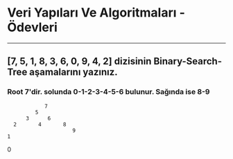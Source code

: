 # Veri Yapıları Ve Algoritmaları - Ödevleri
---
## [7, 5, 1, 8, 3, 6, 0, 9, 4, 2] dizisinin Binary-Search-Tree aşamalarını yazınız.

### Root 7'dir.  solunda 0-1-2-3-4-5-6 bulunur. Sağında ise 8-9


                7
             5 
          3      6
      2       4       8
                         9                           
    1
  0
   
